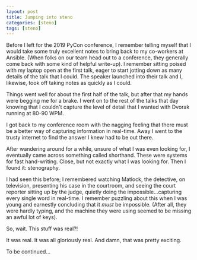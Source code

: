 ```yaml
---
layout: post
title: Jumping into steno
categories: [steno]
tags: [steno]
---
```


Before I left for the 2019 PyCon conference, I remember telling myself that I would take some truly excellent notes to bring back to my co-workers at Ansible. (When folks on our team head out to a conference, they generally come back with some kind of helpful write-up). I remember sitting poised with my laptop open at the first talk, eager to start jotting down as many details of the talk that I could. The speaker launched into their talk and I, likewise, took off taking notes as quickly as I could.

Things went well for about the first half of the talk, but after that my hands were begging me for a brake. I went on to the rest of the talks that day knowing that I couldn't capture the level of detail that I wanted with Dvorak running at 80-90  WPM.

I got back to my conference room with the nagging feeling that there must be a better way of capturing information in real-time. Away I went to the trusty internet to find the answer I knew had to be out there.

After wandering around for a while, unsure of what I was even looking for, I eventually came across something called shorthand. These were systems for fast hand-writing. Close, but not exactly what I was looking for. Then I found it: stenography.

I had seen this before; I remembered watching Matlock, the  detective, on television, presenting his case in the courtroom, and seeing the court reporter sitting up by the judge, quietly doing the impossible...capturing every single word in real-time. I remember puzzling about this when I was young and earnestly concluding that it _must_ be impossible. (After all, they were hardly typing, and the machine they were using seemed to be missing an awful lot of keys).

So, wait. This stuff was real?!

It was real. It was all gloriously real. And damn, that was pretty exciting.

To be continued...


